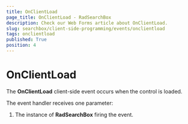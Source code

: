 ```yaml
---
title: OnClientLoad
page_title: OnClientLoad - RadSearchBox
description: Check our Web Forms article about OnClientLoad.
slug: searchbox/client-side-programming/events/onclientload
tags: onclientload
published: True
position: 4
---
```


# OnClientLoad



The **OnClientLoad** client-side event occurs when the control is loaded.

The event handler receives one parameter:

1. The instance of **RadSearchBox** firing the event.
